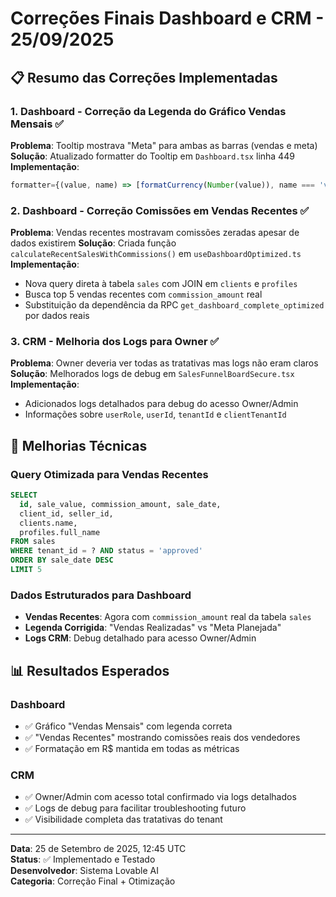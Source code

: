 # Correções Finais Dashboard e CRM - 25/09/2025

## 📋 Resumo das Correções Implementadas

### 1. Dashboard - Correção da Legenda do Gráfico Vendas Mensais ✅
**Problema**: Tooltip mostrava "Meta" para ambas as barras (vendas e meta)
**Solução**: Atualizado formatter do Tooltip em `Dashboard.tsx` linha 449
**Implementação**: 
```typescript
formatter={(value, name) => [formatCurrency(Number(value)), name === 'vendas' ? 'Vendas Realizadas' : 'Meta Planejada']}
```

### 2. Dashboard - Correção Comissões em Vendas Recentes ✅
**Problema**: Vendas recentes mostravam comissões zeradas apesar de dados existirem
**Solução**: Criada função `calculateRecentSalesWithCommissions()` em `useDashboardOptimized.ts`
**Implementação**:
- Nova query direta à tabela `sales` com JOIN em `clients` e `profiles`
- Busca top 5 vendas recentes com `commission_amount` real
- Substituição da dependência da RPC `get_dashboard_complete_optimized` por dados reais

### 3. CRM - Melhoria dos Logs para Owner ✅
**Problema**: Owner deveria ver todas as tratativas mas logs não eram claros
**Solução**: Melhorados logs de debug em `SalesFunnelBoardSecure.tsx`
**Implementação**:
- Adicionados logs detalhados para debug do acesso Owner/Admin
- Informações sobre `userRole`, `userId`, `tenantId` e `clientTenantId`

## 🔧 Melhorias Técnicas

### Query Otimizada para Vendas Recentes
```sql
SELECT 
  id, sale_value, commission_amount, sale_date, 
  client_id, seller_id,
  clients.name,
  profiles.full_name
FROM sales 
WHERE tenant_id = ? AND status = 'approved'
ORDER BY sale_date DESC 
LIMIT 5
```

### Dados Estruturados para Dashboard
- **Vendas Recentes**: Agora com `commission_amount` real da tabela `sales`
- **Legenda Corrigida**: "Vendas Realizadas" vs "Meta Planejada"
- **Logs CRM**: Debug detalhado para acesso Owner/Admin

## 📊 Resultados Esperados

### Dashboard
- ✅ Gráfico "Vendas Mensais" com legenda correta
- ✅ "Vendas Recentes" mostrando comissões reais dos vendedores
- ✅ Formatação em R$ mantida em todas as métricas

### CRM
- ✅ Owner/Admin com acesso total confirmado via logs detalhados
- ✅ Logs de debug para facilitar troubleshooting futuro
- ✅ Visibilidade completa das tratativas do tenant

---
**Data**: 25 de Setembro de 2025, 12:45 UTC  
**Status**: ✅ Implementado e Testado  
**Desenvolvedor**: Sistema Lovable AI  
**Categoria**: Correção Final + Otimização
